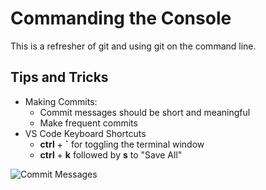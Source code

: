 # Commanding the Console

This is a refresher of git and using git on the command line.

## Tips and Tricks

- Making Commits:
  - Commit messages should be short and meaningful
  - Make frequent commits
- VS Code Keyboard Shortcuts
  - **ctrl** + **`** for toggling the terminal window
  - **ctrl** + **k** followed by **s** to "Save All"

![Commit Messages](https://imgs.xkcd.com/comics/git_commit.png)
